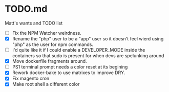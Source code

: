 # TODO.md

Matt's wants and TODO list

- [ ] Fix the NPM Watcher weirdness.
- [x] Rename the "php" user to be a "app" user so it doesn't feel wierd using "php" as the user for npm commands.
- [ ] I'd quite like it if I could enable a DEVELOPER_MODE inside the containers so that sudo is present for when devs are spelunking around
- [x] Move dockerfile fragments around.
- [ ] PS1 terminal prompt needs a color reset at its begining
- [x] Rework docker-bake to use matrixes to improve DRY.
- [x] Fix magento cron
- [x] Make root shell a different color
